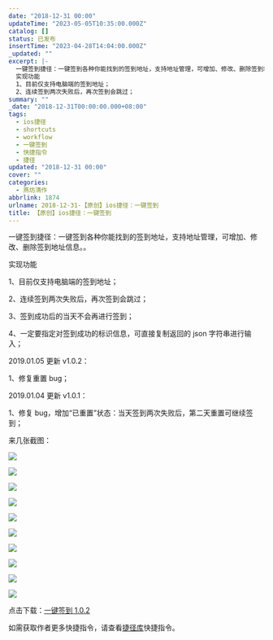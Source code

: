 ```yaml
---
date: "2018-12-31 00:00"
updateTime: "2023-05-05T10:35:00.000Z"
catalog: []
status: 已发布
insertTime: "2023-04-28T14:04:00.000Z"
_updated: ""
excerpt: |-
  一键签到捷径：一键签到各种你能找到的签到地址，支持地址管理，可增加、修改、删除签到地址信息。。
  实现功能
  1、目前仅支持电脑端的签到地址；
  2、连续签到两次失败后，再次签到会跳过；
summary: ""
_date: "2018-12-31T00:00:00.000+08:00"
tags:
  - ios捷径
  - shortcuts
  - workflow
  - 一键签到
  - 快捷指令
  - 捷径
updated: "2018-12-31 00:00"
cover: ""
categories:
  - 燕坊清作
abbrlink: 1874
urlname: 2018-12-31-【原创】ios捷径：一键签到
title: 【原创】ios捷径：一键签到
---
```


一键签到捷径：一键签到各种你能找到的签到地址，支持地址管理，可增加、修改、删除签到地址信息。。

实现功能

1、目前仅支持电脑端的签到地址；

2、连续签到两次失败后，再次签到会跳过；

3、签到成功后的当天不会再进行签到；

4、一定要指定对签到成功的标识信息，可直接复制返回的 json 字符串进行输入；

2019.01.05 更新 v1.0.2：

1、修复重置 bug；

2019.01.04 更新 v1.0.1：

1、修复 bug，增加“已重置”状态：当天签到两次失败后，第二天重置可继续签到；

来几张截图：

![](http://image.bmqy.net/wp-content/uploads/2018/12/img_1973-1.jpg)

![](http://image.bmqy.net/wp-content/uploads/2018/12/img_1974-1.jpg)

![](http://image.bmqy.net/wp-content/uploads/2018/12/img_1975.jpg)

![](http://image.bmqy.net/wp-content/uploads/2018/12/img_1976.jpg)

![](http://image.bmqy.net/wp-content/uploads/2018/12/img_1977.jpg)

![](http://image.bmqy.net/wp-content/uploads/2018/12/img_1978.jpg)

![](http://image.bmqy.net/wp-content/uploads/2018/12/img_1979.jpg)

![](http://image.bmqy.net/wp-content/uploads/2018/12/img_1980-1.jpg)

![](http://image.bmqy.net/wp-content/uploads/2018/12/img_1981.jpg)

![](http://image.bmqy.net/wp-content/uploads/2018/12/img_1982-1.jpg)

点击下载：[一键签到 1.0.2](https://www.icloud.com/shortcuts/f38745514b654f0cab2a4c0e3b08a5bf)

如需获取作者更多快捷指令，请查看[捷径库](https://www.bmqy.net/2342.html)快捷指令。
